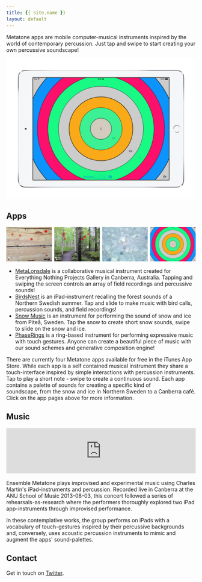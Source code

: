 ```yaml
---
title: {{ site.name }}
layout: default
---
```


Metatone apps are mobile computer-musical instruments inspired by the world of contemporary percussion. Just tap and swipe to start creating your own percussive soundscape!

![PhaseRings App in action](/images/apps/phaserings.png)

## Apps

![The Metatone Apps](/images/apps/metatone-apps-ui-array.png)

- [MetaLonsdale](/metalonsdale) is a collaborative musical instrument created for Everything Nothing Projects Gallery in Canberra, Australia. Tapping and swiping the screen controls an array of field recordings and percussive sounds!
- [BirdsNest](/birdsnest) is an iPad-instrument recalling the forest sounds of a Northern Swedish summer. Tap and slide to make music with bird calls, percussion sounds, and field recordings!
- [Snow Music](/snowmusic) is an instrument for performing the sound of snow and ice from Piteå, Sweden. Tap the snow to create short snow sounds, swipe to slide on the snow and ice.
- [PhaseRings](/phaserings) is a ring-based instrument for performing expressive music with touch gestures. Anyone can create a beautiful piece of music with our sound schemes and generative composition engine!

There are currently four Metatone apps available for free in the iTunes App Store. While each app is a self contained musical instrument they share a touch-interface inspired by simple interactions with percussion instruments. Tap to play a short note - swipe to create a continuous sound. Each app contains a palette of sounds for creating a specific kind of soundscape, from the snow and ice in Northern Sweden to a Canberra café. Click on the app pages above for more information.

## Music

<iframe style="border: 0; width: 100%; height: 120px;" src="https://bandcamp.com/EmbeddedPlayer/album=4114333264/size=large/bgcol=ffffff/linkcol=333333/tracklist=false/artwork=small/transparent=true/" seamless><a href="http://charlesmartin.bandcamp.com/album/ensemble-metatone">Ensemble Metatone by Ensemble Metatone</a></iframe>

Ensemble Metatone plays improvised and experimental music using Charles Martin's iPad-instruments and percussion. Recorded live in Canberra at the ANU School of Music 2013-08-03, this concert followed a series of rehearsals-as-research where the performers thoroughly explored two iPad app-instruments through improvised performance. 

In these contemplative works, the group performs on iPads with a vocabulary of touch-gestures inspired by their percussive backgrounds and, conversely, uses acoustic percussion instruments to mimic and augment the apps' sound-palettes.

## Contact

Get in touch on [Twitter](https://twitter.com/cpmpercussion).